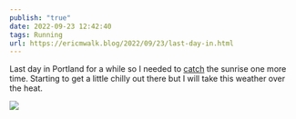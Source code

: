 ```yaml
---
publish: "true"
date: 2022-09-23 12:42:40
tags: Running
url: https://ericmwalk.blog/2022/09/23/last-day-in.html
---
```


Last day in Portland for a while so I needed to [catch](http://www.strava.com/activities/7853676741) the sunrise one more time. Starting to get a little chilly out there but I will take this weather over the heat.


![](https://ericmwalk.blog/uploads/2022/7858eb4d98.jpg)
